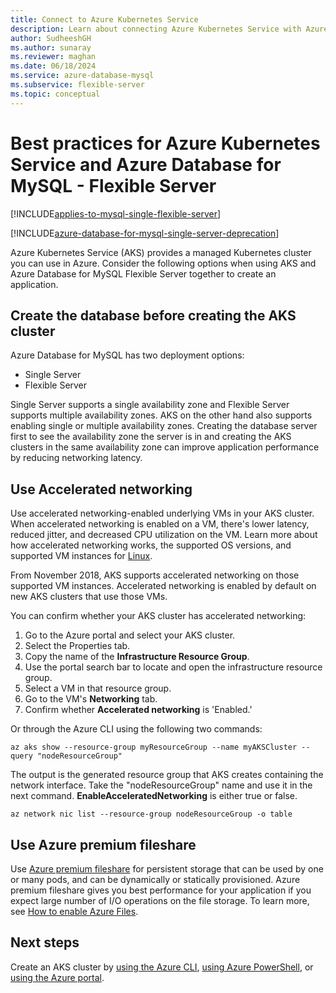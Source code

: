 ```yaml
---
title: Connect to Azure Kubernetes Service
description: Learn about connecting Azure Kubernetes Service with Azure Database for MySQL - Flexible Server.
author: SudheeshGH
ms.author: sunaray
ms.reviewer: maghan
ms.date: 06/18/2024
ms.service: azure-database-mysql
ms.subservice: flexible-server
ms.topic: conceptual
---
```


# Best practices for Azure Kubernetes Service and Azure Database for MySQL - Flexible Server

[!INCLUDE[applies-to-mysql-single-flexible-server](../includes/applies-to-mysql-single-flexible-server.md)]

[!INCLUDE[azure-database-for-mysql-single-server-deprecation](~/reusable-content/ce-skilling/azure/includes/mysql/includes/azure-database-for-mysql-single-server-deprecation.md)]

Azure Kubernetes Service (AKS) provides a managed Kubernetes cluster you can use in Azure. Consider the following options when using AKS and Azure Database for MySQL Flexible Server together to create an application.

## Create the database before creating the AKS cluster

Azure Database for MySQL has two deployment options:

- Single Server
- Flexible Server

Single Server supports a single availability zone and Flexible Server supports multiple availability zones. AKS on the other hand also supports enabling single or multiple availability zones.  Creating the database server first to see the availability zone the server is in and creating the AKS clusters in the same availability zone can improve application performance by reducing networking latency.

## Use Accelerated networking

Use accelerated networking-enabled underlying VMs in your AKS cluster. When accelerated networking is enabled on a VM, there's lower latency, reduced jitter, and decreased CPU utilization on the VM. Learn more about how accelerated networking works, the supported OS versions, and supported VM instances for [Linux](/azure/virtual-network/create-vm-accelerated-networking-cli).

From November 2018, AKS supports accelerated networking on those supported VM instances. Accelerated networking is enabled by default on new AKS clusters that use those VMs.

You can confirm whether your AKS cluster has accelerated networking:

1. Go to the Azure portal and select your AKS cluster.
2. Select the Properties tab.
3. Copy the name of the **Infrastructure Resource Group**.
4. Use the portal search bar to locate and open the infrastructure resource group.
5. Select a VM in that resource group.
6. Go to the VM's **Networking** tab.
7. Confirm whether **Accelerated networking** is 'Enabled.'

Or through the Azure CLI using the following two commands:

```azurecli
az aks show --resource-group myResourceGroup --name myAKSCluster --query "nodeResourceGroup"
```

The output is the generated resource group that AKS creates containing the network interface. Take the "nodeResourceGroup" name and use it in the next command. **EnableAcceleratedNetworking** is either true or false.

```azurecli
az network nic list --resource-group nodeResourceGroup -o table
```

## Use Azure premium fileshare

 Use [Azure premium fileshare](/azure/storage/files/storage-how-to-create-file-share?tabs=azure-portal) for persistent storage that can be used by one or many pods, and can be dynamically or statically provisioned. Azure premium fileshare gives you best performance for your application if you expect large number of I/O operations on the file storage. To learn more, see [How to enable Azure Files](/azure/aks/azure-files-dynamic-pv).

## Next steps

Create an AKS cluster by [using the Azure CLI](/azure/aks/learn/quick-kubernetes-deploy-cli), [using Azure PowerShell](/azure/aks/learn/quick-kubernetes-deploy-powershell), or [using the Azure portal](/azure/aks/learn/quick-kubernetes-deploy-portal).

